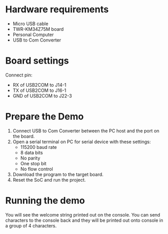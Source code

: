 Hardware requirements
===================
- Micro USB cable
- TWR-KM34Z75M board
- Personal Computer
- USB to Com Converter

Board settings
============
Connect pin:
- RX of USB2COM to J14-1
- TX of USB2COM to J16-1
- GND of USB2COM to J22-3

Prepare the Demo
===============
1.  Connect USB to Com Converter between the PC host and the port on the board.
2.  Open a serial terminal on PC for serial device with these settings:
    - 115200 baud rate
    - 8 data bits
    - No parity
    - One stop bit
    - No flow control
3.  Download the program to the target board.
4.  Reset the SoC and run the project.

Running the demo
===============
You will see the welcome string printed out on the console.
You can send characters to the console back and they will be printed out onto console in a group of 4 characters.